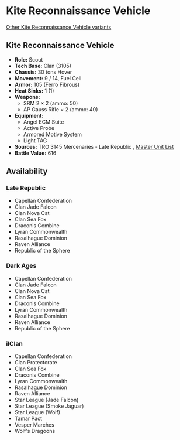 # Kite Reconnaissance Vehicle 

[Other Kite Reconnaissance Vehicle variants](../kite_reconnaissance_vehicle.md) 

## Kite Reconnaissance Vehicle 

- **Role:** Scout 
- **Tech Base:** Clan (3105) 
- **Chassis:** 30 tons Hover 
- **Movement:** 9 / 14, Fuel Cell 
- **Armor:** 105 (Ferro Fibrous) 
- **Heat Sinks:** 1 (1) 
- **Weapons:** 
  - SRM 2 × 2 (ammo: 50) 
  - AP Gauss Rifle × 2 (ammo: 40) 
- **Equipment:** 
  - Angel ECM Suite 
  - Active Probe 
  - Armored Motive System 
  - Light TAG 
- **Sources:** TRO 3145 Mercenaries - Late Republic , [Master Unit List](http://masterunitlist.info/Unit/Details/6541) 
- **Battle Value:** 616 

## Availability 

### Late Republic 

- Capellan Confederation 
- Clan Jade Falcon 
- Clan Nova Cat 
- Clan Sea Fox 
- Draconis Combine 
- Lyran Commonwealth 
- Rasalhague Dominion 
- Raven Alliance 
- Republic of the Sphere 

### Dark Ages 

- Capellan Confederation 
- Clan Jade Falcon 
- Clan Nova Cat 
- Clan Sea Fox 
- Draconis Combine 
- Lyran Commonwealth 
- Rasalhague Dominion 
- Raven Alliance 
- Republic of the Sphere 

### ilClan 

- Capellan Confederation 
- Clan Protectorate 
- Clan Sea Fox 
- Draconis Combine 
- Lyran Commonwealth 
- Rasalhague Dominion 
- Raven Alliance 
- Star League (Jade Falcon) 
- Star League (Smoke Jaguar) 
- Star League (Wolf) 
- Tamar Pact 
- Vesper Marches 
- Wolf's Dragoons 

